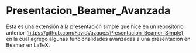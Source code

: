 # Presentacion_Beamer_Avanzada
Esta es una extensión a la presentación simple que hice en un repositorio anterior (https://github.com/FavioVazquez/Presentacion_Beamer_Simple), en la cual agrego algunas funcionalidades avanzadas a una presentación en Beamer en LaTeX.
